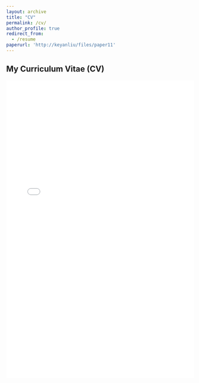 ```yaml
---
layout: archive
title: "CV"
permalink: /cv/
author_profile: true
redirect_from:
  - /resume
paperurl: 'http://keyanliu/files/paper11'
---
```


## My Curriculum Vitae (CV)

<iframe src="{{ page.paperurl }}" width="100%" height="800px" style="border: none;">
    <p>Your browser does not support embedded PDFs. Please download the PDF using the link below:</p>
    <a href="{{ page.paperurl }}">Download PDF</a>
</iframe>
